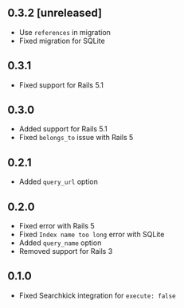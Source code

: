 ## 0.3.2 [unreleased]

- Use `references` in migration
- Fixed migration for SQLite

## 0.3.1

- Fixed support for Rails 5.1

## 0.3.0

- Added support for Rails 5.1
- Fixed `belongs_to` issue with Rails 5

## 0.2.1

- Added `query_url` option

## 0.2.0

- Fixed error with Rails 5
- Fixed `Index name too long` error with SQLite
- Added `query_name` option
- Removed support for Rails 3

## 0.1.0

- Fixed Searchkick integration for `execute: false`
